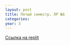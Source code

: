 ```yaml
---
layout: post
title: Пятый семестр, ЛР №6
categories: 
year: 3
---
```


[Ссылка на replit](https://replit.com/@sergey290601/sem5-lr6?v=1)
